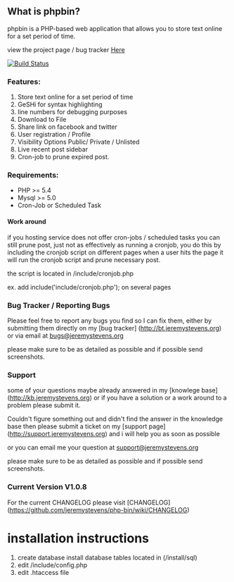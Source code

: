 ## What is phpbin?

phpbin is a PHP-based web application that allows you to store text online for a set period of time.

view  the project page / bug tracker [Here](https://www.hostedredmine.com/projects/phpbin/) 

[![Build Status](https://travis-ci.org/jeremystevens/php-bin.svg?branch=master)](https://travis-ci.org/jeremystevens/php-bin)
### Features:

1. Store text online for a set period of time
2. GeSHi for syntax highlighting
3. line numbers for debugging purposes 
4. Download to File 
5. Share link on facebook and twitter
6. User registration / Profile 
7. Visibility Options Public/ Private / Unlisted  
8. Live recent post sidebar 
9. Cron-job to prune expired post. 

### Requirements:

- PHP >= 5.4
- Mysql >= 5.0
- Cron-Job or Scheduled Task 

#### Work around 

if you hosting service does not offer cron-jobs / scheduled tasks you can still prune post, 
just not as effectively as running a cronjob, you do this  by including the cronjob script on different pages
when a user hits the page it will run the cronjob script and prune necessary post.

the script is located in /include/cronjob.php  

ex. add   include('include/cronjob.php');    on several pages

### Bug Tracker / Reporting Bugs 

Please feel free to report any bugs you find so I can fix them,
either by submitting them directly on my [bug tracker] (http://bt.jeremystevens.org)
or via email at [bugs@jeremystevens.org](mailto:bugs@jeremystevens.org)

please make sure to be as detailed as possible and if possible send screenshots.

### Support 

some of your questions maybe already answered in my [knowlege base] (http://kb.jeremystevens.org)
or if you have a solution or a work around to a problem please submit it.
 
 
Couldn't figure something out and didn't find the answer in the knowledge base then please submit a ticket on 
my [support page] (http://support.jeremystevens.org) and i will help you as soon as possible 

or you can email me your question at [support@jeremystevens.org](mailto:jeremystevens@gmail.com)

please make sure to be as detailed as possible and if possible send screenshots.


### Current Version V1.0.8

For the current CHANGELOG please visit [CHANGELOG] (https://github.com/jeremystevens/php-bin/wiki/CHANGELOG)

installation instructions
======
      
   1.  create database install database tables located in (/install/sql) 
   2.  edit  /include/config.php 
   3.  edit .htaccess file  
  

